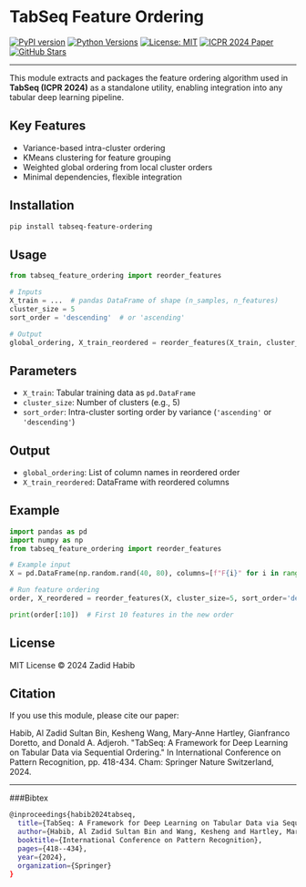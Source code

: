 # TabSeq Feature Ordering

[![PyPI version](https://img.shields.io/pypi/v/tabseq-feature-ordering.svg)](https://pypi.org/project/tabseq-feature-ordering/)
[![Python Versions](https://img.shields.io/pypi/pyversions/tabseq-feature-ordering.svg)](https://pypi.org/project/tabseq-feature-ordering/)
[![License: MIT](https://img.shields.io/badge/License-MIT-yellow.svg)](https://opensource.org/licenses/MIT)
[![ICPR 2024 Paper](https://img.shields.io/badge/Paper-ICPR%202024-blue)](https://link.springer.com/chapter/10.1007/978-3-031-78128-5_27)
[![GitHub Stars](https://img.shields.io/github/stars/zadid6pretam/TabSeq?style=social)](https://github.com/zadid6pretam/TabSeq)

---

This module extracts and packages the feature ordering algorithm used in **TabSeq (ICPR 2024)** as a standalone utility, enabling integration into any tabular deep learning pipeline.



## Key Features

-  Variance-based intra-cluster ordering  
-  KMeans clustering for feature grouping  
-  Weighted global ordering from local cluster orders  
-  Minimal dependencies, flexible integration  

## Installation

```bash
pip install tabseq-feature-ordering
```

## Usage

```python
from tabseq_feature_ordering import reorder_features

# Inputs
X_train = ...  # pandas DataFrame of shape (n_samples, n_features)
cluster_size = 5
sort_order = 'descending'  # or 'ascending'

# Output
global_ordering, X_train_reordered = reorder_features(X_train, cluster_size, sort_order)
```

## Parameters

- `X_train`: Tabular training data as `pd.DataFrame`
- `cluster_size`: Number of clusters (e.g., 5)
- `sort_order`: Intra-cluster sorting order by variance (`'ascending'` or `'descending'`)

## Output

- `global_ordering`: List of column names in reordered order
- `X_train_reordered`: DataFrame with reordered columns

## Example

```python
import pandas as pd
import numpy as np
from tabseq_feature_ordering import reorder_features

# Example input
X = pd.DataFrame(np.random.rand(40, 80), columns=[f"F{i}" for i in range(80)])

# Run feature ordering
order, X_reordered = reorder_features(X, cluster_size=5, sort_order='descending')

print(order[:10])  # First 10 features in the new order
```

## License

MIT License © 2024 Zadid Habib

## Citation

If you use this module, please cite our paper:

Habib, Al Zadid Sultan Bin, Kesheng Wang, Mary-Anne Hartley, Gianfranco Doretto, and Donald A. Adjeroh. "TabSeq: A Framework for Deep Learning on Tabular Data via Sequential Ordering." In International Conference on Pattern Recognition, pp. 418-434. Cham: Springer Nature Switzerland, 2024.

---

###Bibtex

```bash
@inproceedings{habib2024tabseq,
  title={TabSeq: A Framework for Deep Learning on Tabular Data via Sequential Ordering},
  author={Habib, Al Zadid Sultan Bin and Wang, Kesheng and Hartley, Mary-Anne and Doretto, Gianfranco and A. Adjeroh, Donald},
  booktitle={International Conference on Pattern Recognition},
  pages={418--434},
  year={2024},
  organization={Springer}
}
```
